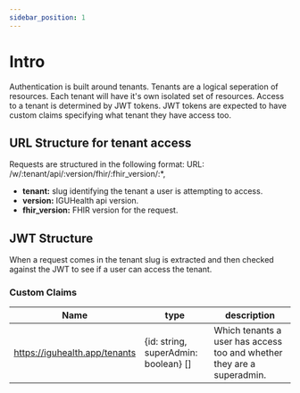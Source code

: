 ```yaml
---
sidebar_position: 1
---
```


# Intro

Authentication is built around tenants. Tenants are a logical seperation of resources. Each tenant will have it's own isolated set of resources.
Access to a tenant is determined by JWT tokens. JWT tokens are expected to have custom claims specifying what tenant they have access too.

## URL Structure for tenant access

Requests are structured in the following format:
URL: /w/:tenant/api/:version/fhir/:fhir_version/:\*,

- **tenant:**
  slug identifying the tenant a user is attempting to access.
- **version:** IGUHealth api version.
- **fhir_version:** FHIR version for the request.

## JWT Structure

When a request comes in the tenant slug is extracted and then checked against the JWT to see if a user can access the tenant.

### Custom Claims

| Name                          | type                                 | description                                                            |
| ----------------------------- | ------------------------------------ | ---------------------------------------------------------------------- |
| https://iguhealth.app/tenants | {id: string, superAdmin: boolean} [] | Which tenants a user has access too and whether they are a superadmin. |
